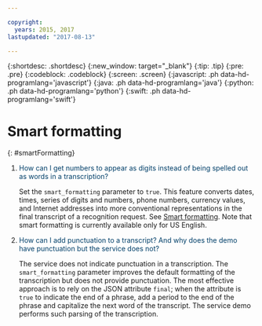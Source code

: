 ```yaml
---

copyright:
  years: 2015, 2017
lastupdated: "2017-08-13"

---
```


{:shortdesc: .shortdesc}
{:new_window: target="_blank"}
{:tip: .tip}
{:pre: .pre}
{:codeblock: .codeblock}
{:screen: .screen}
{:javascript: .ph data-hd-programlang='javascript'}
{:java: .ph data-hd-programlang='java'}
{:python: .ph data-hd-programlang='python'}
{:swift: .ph data-hd-programlang='swift'}

# Smart formatting
{: #smartFormatting}

1.  <span style="color:#003F69">How can I get numbers to appear as digits instead of being spelled out as words in a transcription?</span>

    Set the `smart_formatting` parameter to `true`. This feature converts dates, times, series of digits and numbers, phone numbers, currency values, and Internet addresses into more conventional representations in the final transcript of a recognition request. See [Smart formatting](/docs/services/speech-to-text/output.html#smart_formatting). Note that smart formatting is currently available only for US English.

1.  <span style="color:#003F69">How can I add punctuation to a transcript? And why does the demo have punctuation but the service does not?</span>

    The service does not indicate punctuation in a transcription. The `smart_formatting` parameter improves the default formatting of the transcription but does not provide punctuation. The most effective approach is to rely on the JSON attribute `final`; when the attribute is `true` to indicate the end of a phrase, add a period to the end of the phrase and capitalize the next word of the transcript. The service demo performs such parsing of the transcription.
